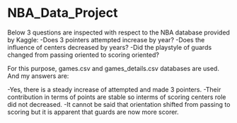 # NBA_Data_Project
Below 3 questions are inspected with respect to the NBA database provided by Kaggle:
    -Does 3 pointers attempted increase by year?
    -Does the influence of centers decreased by years?
    -Did the playstyle of guards changed from passing oriented to scoring oriented?
    
For this purpose, games.csv and games_details.csv databases are used.
And my answers are:

-Yes, there is a steady increase of attempted and made 3 pointers.
-Their contribution in terms of points are stable so interms of scoring centers role did not decreased.
-It cannot be said that orientation shifted from passing to scoring but it is apparent that guards are now more scorer.
